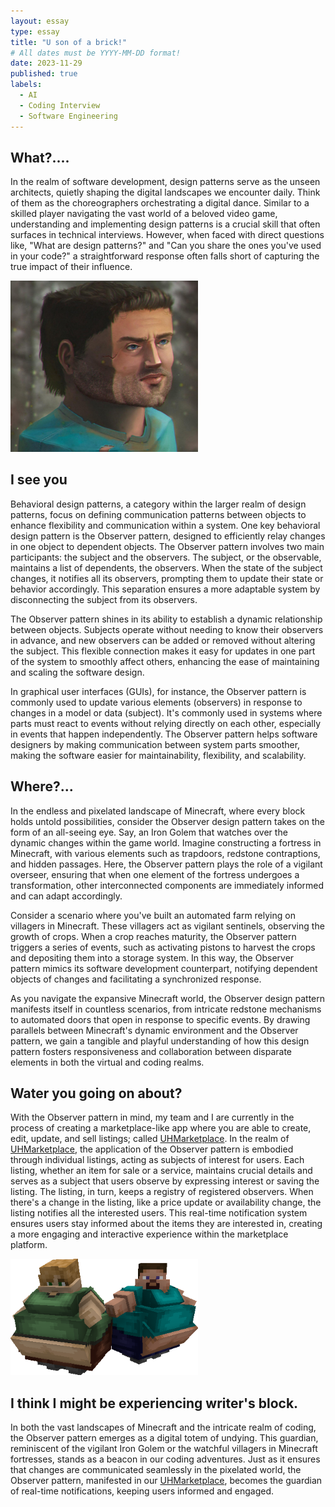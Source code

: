```yaml
---
layout: essay
type: essay
title: "U son of a brick!"
# All dates must be YYYY-MM-DD format!
date: 2023-11-29
published: true
labels:
  - AI
  - Coding Interview
  - Software Engineering
---
```


## What?....

In the realm of software development, design patterns serve as the unseen architects, quietly shaping the digital landscapes we encounter daily. Think of them as the choreographers orchestrating a digital dance. Similar to a skilled player navigating the vast world of a beloved video game, understanding and implementing design patterns is a crucial skill that often surfaces in technical interviews. However, when faced with direct questions like, "What are design patterns?" and "Can you share the ones you've used in your code?" a straightforward response often falls short of capturing the true impact of their influence. 

<img width="300px" class="rounded float-start pe-4" src="../img/steve.jpg">

## I see you

Behavioral design patterns, a category within the larger realm of design patterns, focus on defining communication patterns between objects to enhance flexibility and communication within a system. One key behavioral design pattern is the Observer pattern, designed to efficiently relay changes in one object to dependent objects. The Observer pattern involves two main participants: the subject and the observers. The subject, or the observable, maintains a list of dependents, the observers. When the state of the subject changes, it notifies all its observers, prompting them to update their state or behavior accordingly. This separation ensures a more adaptable system by disconnecting the subject from its observers.

The Observer pattern shines in its ability to establish a dynamic relationship between objects. Subjects operate without needing to know their observers in advance, and new observers can be added or removed without altering the subject. This flexible connection makes it easy for updates in one part of the system to smoothly affect others, enhancing the ease of maintaining and scaling the software design.

In graphical user interfaces (GUIs), for instance, the Observer pattern is commonly used to update various elements (observers) in response to changes in a model or data (subject). It's commonly used in systems where parts must react to events without relying directly on each other, especially in events that happen independently. The Observer pattern helps software designers by making communication between system parts smoother, making the software easier for maintainability, flexibility, and scalability.

## Where?...

In the endless and pixelated landscape of Minecraft, where every block holds untold possibilities, consider the Observer design pattern takes on the form of an all-seeing eye. Say, an Iron Golem that watches over the dynamic changes within the game world. Imagine constructing a fortress in Minecraft, with various elements such as trapdoors, redstone contraptions, and hidden passages. Here, the Observer pattern plays the role of a vigilant overseer, ensuring that when one element of the fortress undergoes a transformation, other interconnected components are immediately informed and can adapt accordingly.

Consider a scenario where you've built an automated farm relying on villagers in Minecraft. These villagers act as vigilant sentinels, observing the growth of crops. When a crop reaches maturity, the Observer pattern triggers a series of events, such as activating pistons to harvest the crops and depositing them into a storage system. In this way, the Observer pattern mimics its software development counterpart, notifying dependent objects of changes and facilitating a synchronized response.

As you navigate the expansive Minecraft world, the Observer design pattern manifests itself in countless scenarios, from intricate redstone mechanisms to automated doors that open in response to specific events. By drawing parallels between Minecraft's dynamic environment and the Observer pattern, we gain a tangible and playful understanding of how this design pattern fosters responsiveness and collaboration between disparate elements in both the virtual and coding realms.

## Water you going on about?

With the Observer pattern in mind, my team and I are currently in the process of creating a marketplace-like app where you are able to create, edit, update, and sell listings; called <a href="https://uhmarketplace.com">UHMarketplace</a>. In the realm of <a href="https://uhmarketplace.com">UHMarketplace</a>, the application of the Observer pattern is embodied through individual listings, acting as subjects of interest for users. Each listing, whether an item for sale or a service, maintains crucial details and serves as a subject that users observe by expressing interest or saving the listing. The listing, in turn, keeps a registry of registered observers. When there's a change in the listing, like a price update or availability change, the listing notifies all the interested users. This real-time notification system ensures users stay informed about the items they are interested in, creating a more engaging and interactive experience within the marketplace platform.

<img width="300px" class="rounded float-start pe-4" src="../img/fatsteve.png">

## I think I might be experiencing writer's block.

In both the vast landscapes of Minecraft and the intricate realm of coding, the Observer pattern emerges as a digital totem of undying. This guardian, reminiscent of the vigilant Iron Golem or the watchful villagers in Minecraft fortresses, stands as a beacon in our coding adventures. Just as it ensures that changes are communicated seamlessly in the pixelated world, the Observer pattern, manifested in our <a href="https://uhmarketplace.com">UHMarketplace</a>, becomes the guardian of real-time notifications, keeping users informed and engaged.
